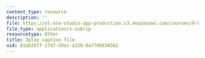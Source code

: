 ```yaml
---
content_type: resource
description: ''
file: https://ol-ocw-studio-app-production.s3.amazonaws.com/courses/8-03sc-physics-iii-vibrations-and-waves-fall-2016/81ab267f179750aca3380a7706636362_1JeBWHzrRD4.vtt
file_type: application/x-subrip
resourcetype: Other
title: 3play caption file
uid: 81ab267f-1797-50ac-a338-0a7706636362
---
```

